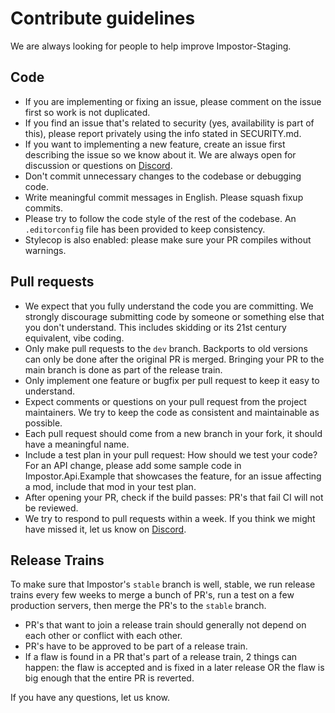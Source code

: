 # Contribute guidelines

We are always looking for people to help improve Impostor-Staging.

## Code

- If you are implementing or fixing an issue, please comment on the issue first so work is not duplicated.
- If you find an issue that's related to security (yes, availability is part of this), please report privately using the info stated in SECURITY.md.
- If you want to implementing a new feature, create an issue first describing the issue so we know about it. We are always open for discussion or questions on [Discord](https://discord.gg/Mk3w6Tb).
- Don't commit unnecessary changes to the codebase or debugging code.
- Write meaningful commit messages in English. Please squash fixup commits.
- Please try to follow the code style of the rest of the codebase. An `.editorconfig` file has been provided to keep consistency.
- Stylecop is also enabled: please make sure your PR compiles without warnings.

## Pull requests

- We expect that you fully understand the code you are committing. We strongly discourage submitting code by someone or something else that you don't understand. This includes skidding or its 21st century equivalent, vibe coding.
- Only make pull requests to the `dev` branch. Backports to old versions can only be done after the original PR is merged. Bringing your PR to the main branch is done as part of the release train.
- Only implement one feature or bugfix per pull request to keep it easy to understand.
- Expect comments or questions on your pull request from the project maintainers. We try to keep the code as consistent and maintainable as possible.
- Each pull request should come from a new branch in your fork, it should have a meaningful name.
- Include a test plan in your pull request: How should we test your code? For an API change, please add some sample code in Impostor.Api.Example that showcases the feature, for an issue affecting a mod, include that mod in your test plan.
- After opening your PR, check if the build passes: PR's that fail CI will not be reviewed.
- We try to respond to pull requests within a week. If you think we might have missed it, let us know on [Discord](https://discord.gg/Mk3w6Tb).

## Release Trains

To make sure that Impostor's `stable` branch is well, stable, we run release trains every few weeks to merge a bunch of PR's, run a test on a few production servers, then merge the PR's to the `stable` branch.

- PR's that want to join a release train should generally not depend on each other or conflict with each other.
- PR's have to be approved to be part of a release train.
- If a flaw is found in a PR that's part of a release train, 2 things can happen: the flaw is accepted and is fixed in a later release OR the flaw is big enough that the entire PR is reverted.

If you have any questions, let us know.
